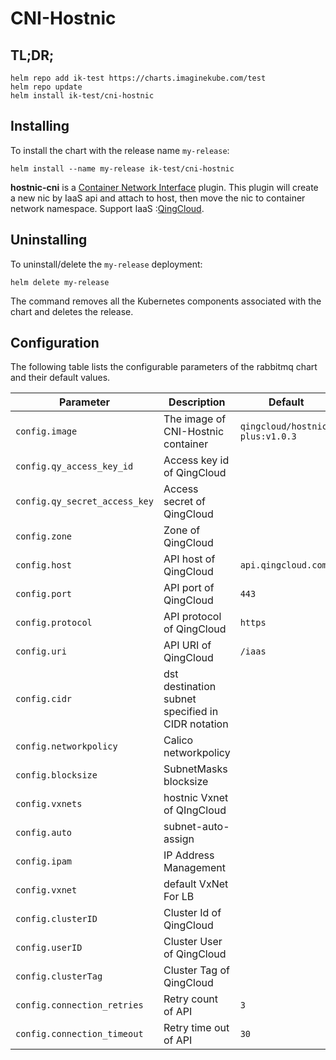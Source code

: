 # CNI-Hostnic

## TL;DR;

```console
helm repo add ik-test https://charts.imaginekube.com/test
helm repo update
helm install ik-test/cni-hostnic
```

## Installing

To install the chart with the release name `my-release`:

```console
helm install --name my-release ik-test/cni-hostnic
```

**hostnic-cni** is a [Container Network Interface](https://github.com/containernetworking/cni) plugin. This plugin will create a new nic by IaaS api and attach to host, then move the nic to container network namespace. Support IaaS :[QingCloud](http://qingcloud.com).

## Uninstalling

To uninstall/delete the `my-release` deployment:

```console
helm delete my-release
```

The command removes all the Kubernetes components associated with the chart and deletes the release.

## Configuration

The following table lists the configurable parameters of the rabbitmq chart and their default values.

Parameter | Description | Default
--- | --- | ---
`config.image` | The image of CNI-Hostnic container | `qingcloud/hostnic-plus:v1.0.3`
`config.qy_access_key_id` | Access key id of QingCloud |
`config.qy_secret_access_key` | Access secret of QingCloud |
`config.zone` | Zone of QingCloud |
`config.host` | API host of QingCloud | `api.qingcloud.com`
`config.port` | API port of QingCloud | `443`
`config.protocol` | API protocol of QingCloud | `https`
`config.uri` | API URI of QingCloud | `/iaas`
`config.cidr` | dst destination subnet specified in CIDR notation |
`config.networkpolicy` | Calico networkpolicy |
`config.blocksize` | SubnetMasks blocksize |
`config.vxnets` | hostnic Vxnet of QIngCloud |
`config.auto` | subnet-auto-assign |
`config.ipam` | IP Address Management |
`config.vxnet` | default VxNet For LB |
`config.clusterID` | Cluster Id of QingCloud |
`config.userID` | Cluster User of QingCloud |
`config.clusterTag` | Cluster Tag of QingCloud |
`config.connection_retries` | Retry count of API | `3`
`config.connection_timeout` | Retry time out of API | `30`